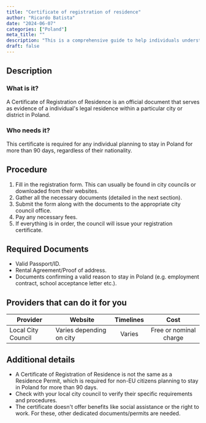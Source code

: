```yaml
---
title: "Certificate of registration of residence"
author: "Ricardo Batista"
date: "2024-06-07"
categories: ["Poland"]
meta_title: ""
description: "This is a comprehensive guide to help individuals understand and navigate the process of acquiring a certificate of registration of residence in Poland."
draft: false
---
```


## Description
### What is it?
A Certificate of Registration of Residence is an official document that serves as evidence of a individual's legal residence within a particular city or district in Poland.

### Who needs it?
This certificate is required for any individual planning to stay in Poland for more than 90 days, regardless of their nationality.

## Procedure
1. Fill in the registration form. This can usually be found in city councils or downloaded from their websites.
2. Gather all the necessary documents (detailed in the next section).
3. Submit the form along with the documents to the appropriate city council office.
4. Pay any necessary fees.
5. If everything is in order, the council will issue your registration certificate.

## Required Documents
- Valid Passport/ID.
- Rental Agreement/Proof of address.
- Documents confirming a valid reason to stay in Poland (e.g. employment contract, school acceptance letter etc.).

## Providers that can do it for you

| Provider        |     Website                                |     Timelines    |       Cost      |
| --------------- | ---------------------------------- |  :-------------: | :-------------: |
| Local City Council      |  Varies depending on city        |      Varies      |    Free or nominal charge     |

## Additional details
- A Certificate of Registration of Residence is not the same as a Residence Permit, which is required for non-EU citizens planning to stay in Poland for more than 90 days.
- Check with your local city council to verify their specific requirements and procedures.
- The certificate doesn't offer benefits like social assistance or the right to work. For these, other dedicated documents/permits are needed.